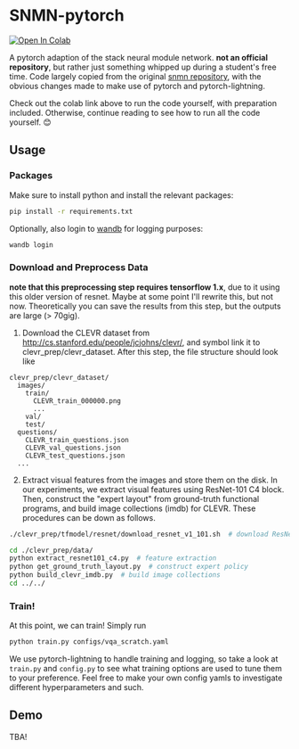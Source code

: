 # SNMN-pytorch

[![Open In Colab](https://colab.research.google.com/assets/colab-badge.svg)](https://colab.research.google.com/drive/1aaTKkApKLeQOuRdXRtA2mSi3Z87ll8RC#scrollTo=Xm5CpLGbMc1r)

A pytorch adaption of the stack neural module network. **not an official repository**, but rather just something whipped up during a student's free time. Code largely copied from the original [snmn repository](https://github.com/ronghanghu/snmn), with the obvious changes made to make use of pytorch and pytorch-lightning.

Check out the colab link above to run the code yourself, with preparation included. Otherwise, continue reading to see how to run all the code yourself. 😊

## Usage

### Packages

Make sure to install python and install the relevant packages:
```bash
pip install -r requirements.txt
```

Optionally, also login to [wandb](wandb.ai) for logging purposes:
```bash
wandb login
```

### Download and Preprocess Data

**note that this preprocessing step requires tensorflow 1.x**, due to it using this older version of resnet. Maybe at some point I'll rewrite this, but not now. Theoretically you can save the results from this step, but the outputs are large (> 70gig).

1. Download the CLEVR dataset from http://cs.stanford.edu/people/jcjohns/clevr/, and symbol link it to clevr_prep/clevr_dataset. After this step, the file structure should look like

```
clevr_prep/clevr_dataset/
  images/
    train/
      CLEVR_train_000000.png
      ...
    val/
    test/
  questions/
    CLEVR_train_questions.json
    CLEVR_val_questions.json
    CLEVR_test_questions.json
  ...
```

2. Extract visual features from the images and store them on the disk. In our experiments, we extract visual features using ResNet-101 C4 block. Then, construct the "expert layout" from ground-truth functional programs, and build image collections (imdb) for CLEVR. These procedures can be down as follows.

```bash
./clevr_prep/tfmodel/resnet/download_resnet_v1_101.sh  # download ResNet-101

cd ./clevr_prep/data/
python extract_resnet101_c4.py  # feature extraction
python get_ground_truth_layout.py  # construct expert policy
python build_clevr_imdb.py  # build image collections
cd ../../
```

### Train!

At this point, we can train! Simply run
```bash
python train.py configs/vqa_scratch.yaml
```

We use pytorch-lightning to handle training and logging, so take a look at `train.py` and `config.py` to see what training options are used to tune them to your preference. Feel free to make your own config yamls to investigate different hyperparameters and such.

## Demo

TBA!